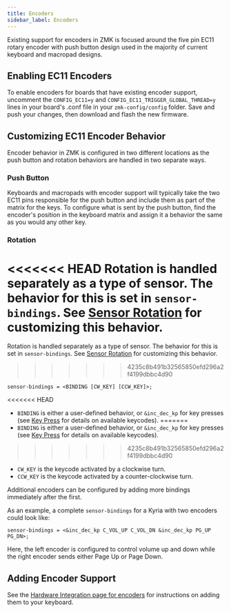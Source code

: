 ```yaml
---
title: Encoders
sidebar_label: Encoders
---
```


Existing support for encoders in ZMK is focused around the five pin EC11 rotary encoder with push button design used in the majority of current keyboard and macropad designs.

## Enabling EC11 Encoders

To enable encoders for boards that have existing encoder support, uncomment the `CONFIG_EC11=y` and `CONFIG_EC11_TRIGGER_GLOBAL_THREAD=y` lines in your board's .conf file in your `zmk-config/config` folder. Save and push your changes, then download and flash the new firmware.

## Customizing EC11 Encoder Behavior

Encoder behavior in ZMK is configured in two different locations as the push button and rotation behaviors are handled in two separate ways.

### Push Button

Keyboards and macropads with encoder support will typically take the two EC11 pins responsible for the push button and include them as part of the matrix for the keys. To configure what is sent by the push button, find the encoder's position in the keyboard matrix and assign it a behavior the same as you would any other key.

### Rotation

<<<<<<< HEAD
Rotation is handled separately as a type of sensor. The behavior for this is set in `sensor-bindings`. See [Sensor Rotation](../behaviors/sensor-rotate.md) for customizing this behavior.
=======
Rotation is handled separately as a type of sensor. The behavior for this is set in `sensor-bindings`. See [Sensor Rotation](../keymaps/behaviors/sensor-rotate.md) for customizing this behavior.
>>>>>>> 4235c8b491b32565850efd296a2f4199dbbc4d90

```dts
sensor-bindings = <BINDING [CW_KEY] [CCW_KEY]>;
```

<<<<<<< HEAD
- `BINDING` is either a user-defined behavior, or `&inc_dec_kp` for key presses (see [Key Press](../behaviors/key-press.md) for details on available keycodes).
=======
- `BINDING` is either a user-defined behavior, or `&inc_dec_kp` for key presses (see [Key Press](../keymaps/behaviors/key-press.md) for details on available keycodes).
>>>>>>> 4235c8b491b32565850efd296a2f4199dbbc4d90
- `CW_KEY` is the keycode activated by a clockwise turn.
- `CCW_KEY` is the keycode activated by a counter-clockwise turn.

Additional encoders can be configured by adding more bindings immediately after the first.

As an example, a complete `sensor-bindings` for a Kyria with two encoders could look like:

```dts
sensor-bindings = <&inc_dec_kp C_VOL_UP C_VOL_DN &inc_dec_kp PG_UP PG_DN>;
```

Here, the left encoder is configured to control volume up and down while the right encoder sends either Page Up or Page Down.

## Adding Encoder Support

See the [Hardware Integration page for encoders](../development/hardware-integration/encoders.md) for instructions on adding them to your keyboard.
